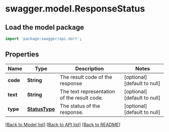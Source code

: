 # swagger.model.ResponseStatus

## Load the model package
```dart
import 'package:swagger/api.dart';
```

## Properties
Name | Type | Description | Notes
------------ | ------------- | ------------- | -------------
**code** | **String** | The result code of the response | [optional] [default to null]
**text** | **String** | The text representation of the result code. | [optional] [default to null]
**type** | [**StatusType**](StatusType.md) | The status of the response. | [optional] [default to null]

[[Back to Model list]](../README.md#documentation-for-models) [[Back to API list]](../README.md#documentation-for-api-endpoints) [[Back to README]](../README.md)


